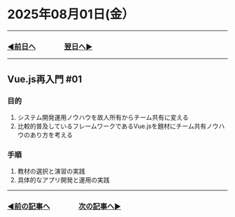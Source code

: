 # 2025年08月01日(金）

---

### [◀️前日へ](https://github.com/yuasys/chatty-journal/blob/main/2025/07/2025-07-31.md)&emsp;&emsp;&emsp;&emsp;[翌日へ▶️](https://github.com/yuasys/chatty-journal/blob/main/2025/08/2025-08-02.md)

---

## Vue.js再入門 #01

### 目的

1. システム開発運用ノウハウを故人所有からチーム共有に変える
2. 比較的普及しているフレームワークであるVue.jsを題材にチーム共有ノウハウのあり方を考える

### 手順

1. 教材の選択と演習の実践
2. 具体的なアプリ開発と運用の実践

---

### [◀️前の記事へ](https://github.com/yuasys/chatty-journal/blob/main/2025/07/2025-07-25.md)&emsp;&emsp;&emsp;&emsp;[次の記事へ▶️](https://github.com/yuasys/chatty-journal/blob/main/2025/08/2025-08-01.md)
